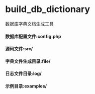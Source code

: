 # build_db_dictionary
数据库字典文档生成工具
#### 数据库配置文件:config.php
#### 源码文件:src/
#### 字典文件生成目录:file/
#### 日志文件目录:log/
#### 示例目录:examples/